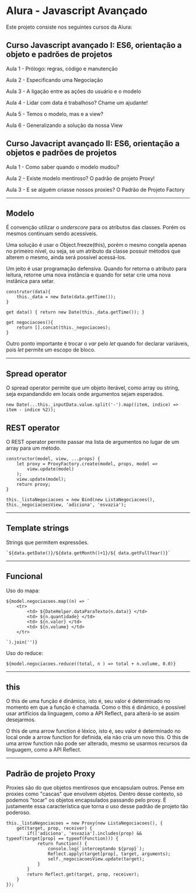 # Alura - Javascript Avançado

Este projeto consiste nos seguintes cursos da Alura:

## Curso Javascript avançado I: ES6, orientação a objeto e padrões de projetos

Aula 1  - Prólogo: regras, código e manutenção

Aula 2 - Especificando uma Negociação

Aula 3 - A ligação entre as ações do usuário e o modelo

Aula 4 - Lidar com data é trabalhoso? Chame um ajudante!

Aula 5 - Temos o modelo, mas e a view?

Aula 6 - Generalizando a solução da nossa View

## Curso Javacript avançado II: ES6, orientação a objetos e padrões de projetos

Aula 1 - Como saber quando o modelo mudou?

Aula 2 - Existe modelo mentiroso? O padrão de projeto Proxy!

Aula 3 - E se alguém criasse nossos proxies? O Padrão de Projeto Factory

---

## Modelo
É convenção utilizar o *underscore* para os atributos das classes. Porém os mesmos continuam sendo acessíveis.

Uma solução é usar o Object.freeze(this), porém o mesmo congela apenas no primeiro nível, ou seja, se um atributo da classe possuir métodos que alterem o mesmo, ainda será possível acessá-los.

Um jeito é usar programação defensiva. Quando for retorna o atributo para leitura, retorne uma nova instância e quando for setar crie uma nova instânica para setar.

```
construtor(data){
	this._data = new Date(data.getTime());
} 

get data() { return new Date(this._data.getTime()); }

get negociacoes(){
	return [].concat(this._negociacoes);
}
```

Outro ponto importante é trocar o *var* pelo *let* quando for declarar variáveis, pois *let* permite um escopo de bloco.

---
## Spread operator
O spread operator permite que um objeto iterável, como array ou string, seja expandandido em locais onde argumentos sejam esperados. 

```
new Date(...this._inputData.value.split('-').map((item, indice) =>  item - indice %2));
```

## REST operator
O REST operator permite passar ma lista de argumentos no lugar de um array para um método.
```
constructor(model, view, ...props) {
	let proxy = ProxyFactory.create(model, props, model => 
		view.update(model)
	);
	view.update(model);
	return proxy;
}
	
this._listaNegociacoes = new Bind(new ListaNegociacoes(), this._negociacoesView, 'adiciona', 'esvazia');
```
---
## Template strings 
Strings que permitem expressões.

```
`${data.getDate()}/${data.getMonth()+1}/${ data.getFullYear()}`
```

---

## Funcional

Uso do mapa:

```
${model.negociacoes.map((n) => `
	<tr>
		<td> ${DateHelper.dataParaTexto(n.data)} </td>
		<td> ${n.quantidade} </td>
		<td> ${n.valor} </td>
		<td> ${n.volume} </td>
	</tr>
	
`).join('')}
```

Uso do reduce:
```
${model.negociacoes.reduce((total, n ) => total + n.volume, 0.0)} 
```
---
## this

O this de uma função é dinâmico, isto é, seu valor é determinado no momento em que a função é chamada. Como o this é dinâmico, é possível usar artifícios da linguagem, como a API Reflect, para alterá-lo se assim desejarmos.

O this de uma arrow function é léxico, isto é, seu valor é determinado no local onde a arrow function for definida, ela não cria um novo this. O this de uma arrow function não pode ser alterado, mesmo se usarmos recursos da linguagem, como a API Reflect.

---
## Padrão de projeto Proxy

Proxies são do que objetos mentirosos que encapsulam outros. Pense em proxies como "cascas" que envolvem objetos. Dentro desse contexto, só podemos "tocar" os objetos encapsulados passando pelo proxy. É justamente essa característica que torna o uso desse padrão de projeto tão poderoso.

```
this._listaNegociacoes = new Proxy(new ListaNegociacoes(), {
	get(target, prop, receiver) {
		if(['adiciona', 'esvazia'].includes(prop) && typeof(target[prop] == typeof(Function))) {
			return function() {
				console.log(`interceptando ${prop}`);
				Reflect.apply(target[prop], target, arguments);
				self._negociacoesView.update(target);
			}  
		}
		return Reflect.get(target, prop, receiver);
	}
});
```